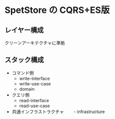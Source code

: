 # SpetStore の CQRS+ES版

## レイヤー構成

クリーンアーキテクチャに準拠

## スタック構成

- コマンド側
    - write-interface
    - write-use-case
    - domain
- クエリ側
    - read-interface
    - read-use-case
- 共通インフラストラクチャ
　　- infrastructure
